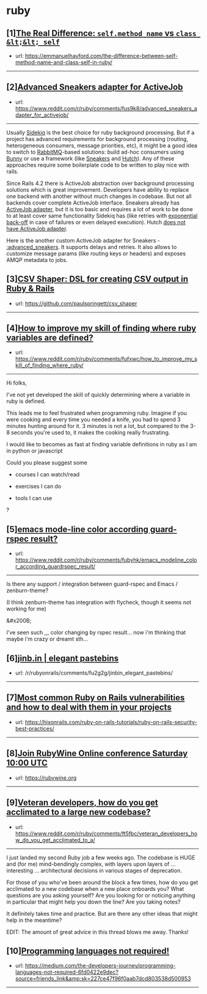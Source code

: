 # ruby
## [1][The Real Difference: `self.method_name` vs `class &lt;&lt; self`](https://www.reddit.com/r/ruby/comments/fummrh/the_real_difference_selfmethod_name_vs_class_self/)
- url: https://emmanuelhayford.com/the-difference-between-self-method-name-and-class-self-in-ruby/
---

## [2][Advanced Sneakers adapter for ActiveJob](https://www.reddit.com/r/ruby/comments/fus9k8/advanced_sneakers_adapter_for_activejob/)
- url: https://www.reddit.com/r/ruby/comments/fus9k8/advanced_sneakers_adapter_for_activejob/
---
Usually [Sidekiq](https://github.com/mperham/sidekiq/) is the best choice for ruby background processing. But if a project has advanced requirements for background processing (routing, heterogeneous consumers, message priorities, etc), it might be a good idea to switch to [RabbitMQ](https://www.rabbitmq.com/)\-based solutions: build ad-hoc consumers using [Bunny](https://github.com/ruby-amqp/bunny) or use a framework (like [Sneakers](https://github.com/jondot/sneakers) and [Hutch](https://github.com/jondot/sneakers)). Any of these approaches require some boilerplate code to be written to play nice with rails.

Since Rails 4.2 there is ActiveJob abstraction over background processing solutions which is great improvement. Developers have ability to replace one backend with another without much changes in codebase. But not all backends cover complete ActiveJob interface. Sneakers already has [ActiveJob adapter](https://github.com/rails/rails/blob/master/activejob/lib/active_job/queue_adapters/sneakers_adapter.rb), but it is too basic and requires a lot of work to be done to at least cover same functionality Sidekiq has (like retries with [exponential back-off](https://en.wikipedia.org/wiki/Exponential_backoff) in case of failures or even delayed execution). Hutch [does not have ActiveJob adapter](https://github.com/gocardless/hutch/issues/117).

Here is the another custom ActiveJob adapter for Sneakers - [:advanced\_sneakers](https://github.com/veeqo/advanced-sneakers-activejob). It supports delays and retries. It also allows to customize message params (like routing keys or headers) and exposes AMQP metadata to jobs.
## [3][CSV Shaper: DSL for creating CSV output in Ruby &amp; Rails](https://www.reddit.com/r/ruby/comments/fuerse/csv_shaper_dsl_for_creating_csv_output_in_ruby/)
- url: https://github.com/paulspringett/csv_shaper
---

## [4][How to improve my skill of finding where ruby variables are defined?](https://www.reddit.com/r/ruby/comments/fufxwc/how_to_improve_my_skill_of_finding_where_ruby/)
- url: https://www.reddit.com/r/ruby/comments/fufxwc/how_to_improve_my_skill_of_finding_where_ruby/
---
Hi folks,

I've not yet developed the skill of quickly determining where a variable in ruby is defined.

This leads me to feel frustrated when programming ruby. Imagine if you were cooking and every time you
needed a knife, you had to spend 3 minutes hunting around for it. 3 minutes is not a lot, but compared to
the 3-8 seconds you're used to, it makes the cooking really frustrating.

I would like to becomes as fast at finding variable definitions in ruby as I am in python or javascript

Could you please suggest some

 * courses I can watch/read

 * exercises I can do

 * tools I can use

?
## [5][emacs mode-line color according guard-rspec result?](https://www.reddit.com/r/ruby/comments/fubyhk/emacs_modeline_color_according_guardrspec_result/)
- url: https://www.reddit.com/r/ruby/comments/fubyhk/emacs_modeline_color_according_guardrspec_result/
---
Is there any support / integration between guard-rspec and Emacs / zenburn-theme?

(I think zenburn-theme has integration with flycheck, though it seems not working for me)

&amp;#x200B;

I've seen such ,,, color changing by rspec result... now i'm thinking that maybe i'm crazy or dreamt sth...
## [6][jinb.in | elegant pastebins](https://www.reddit.com/r/ruby/comments/fu4mni/jinbin_elegant_pastebins/)
- url: /r/rubyonrails/comments/fu2g2g/jinbin_elegant_pastebins/
---

## [7][Most common Ruby on Rails vulnerabilities and how to deal with them in your projects](https://www.reddit.com/r/ruby/comments/ftp02g/most_common_ruby_on_rails_vulnerabilities_and_how/)
- url: https://hixonrails.com/ruby-on-rails-tutorials/ruby-on-rails-security-best-practices/
---

## [8][Join RubyWine Online conference Saturday 10:00 UTC](https://www.reddit.com/r/ruby/comments/ftwffd/join_rubywine_online_conference_saturday_1000_utc/)
- url: https://rubywine.org
---

## [9][Veteran developers, how do you get acclimated to a large new codebase?](https://www.reddit.com/r/ruby/comments/ft5fbc/veteran_developers_how_do_you_get_acclimated_to_a/)
- url: https://www.reddit.com/r/ruby/comments/ft5fbc/veteran_developers_how_do_you_get_acclimated_to_a/
---
I just landed my second Ruby job a few weeks ago. The codebase is HUGE and (for me) mind-bendingly complex, with layers upon layers of ... interesting ... architectural decisions in various stages of deprecation.

For those of you who've been around the block a few times, how do you get acclimated to a new codebase when a new place onboards you? What questions are you asking yourself? Are you looking for or noticing anything in particular that might help you down the line? Are you taking notes?

It definitely takes time and practice. But are there any other ideas that might help in the meantime?

EDIT: The amount of great advice in this thread blows me away. Thanks!
## [10][Programming languages not required!](https://www.reddit.com/r/ruby/comments/ftk7kf/programming_languages_not_required/)
- url: https://medium.com/the-developers-journey/programming-languages-not-required-6fd0422e9dec?source=friends_link&amp;sk=227ce47f96f0aab7dcd803538d500953
---

